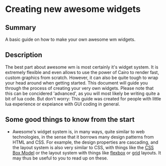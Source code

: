 # Creating new awesome widgets

## Summary

A basic guide on how to make your own awesome wm widgets.

## Description

The best part about awesome wm is most certainly it's widget system.
It is extremely flexible and even allows to use the power of Cairo
to render fast, custom graphics from scratch. However, it can also
be quite tough to wrap your head around when getting started.
This document will guide you through the process of creating your very
own widgets. Please note that this can be concidered 'advanced', as
you will most likely be writing quite a bit of lua code. But don't worry:
This guide was created for people with little lua experience or expeiance
with GUI coding in general.

## Some good things to know from the start

* Awesome's widget system is, in many ways, quite similar to web technologies,
in the sense that it borrows many design patterns from HTML and CSS. For example,
the design properties are cascading, and the layout system is also very
similar to CSS, with things like the [CSS Box Model](https://www.w3schools.com/css/css_boxmodel.asp)
or the layout system with things like [flexbox](https://www.w3schools.com/css/css3_flexbox.asp)
or [grid](https://www.w3schools.com/css/css_grid.asp) layouts.
It may thus be useful to you to read up on these.


